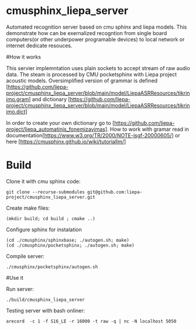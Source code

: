 # cmusphinx_liepa_server
Automated recognition server based on cmu sphinx and liepa models. This demonstrate how can be exernalized recogntion from single board computers(or other underpower programable devices) to local network or internet dedicate resouces.

#How it works

This servier implemntation uses plain sockets to accept stream of raw audio data. The steam is processed by CMU pocketsphinx with Liepa project acoustic models. Oversimplified version of grammar is defined [https://github.com/liepa-project/cmusphinx_liepa_server/blob/main/model/LiepaASRResources/tikrinimo.gram] and dictionary [https://github.com/liepa-project/cmusphinx_liepa_server/blob/main/model/LiepaASRResources/tikrinimo.dict]

In order to create your own dictionary go to [https://github.com/liepa-project/liepa_automatinis_fonemizavimas]. How to work with gramar read in documentation[https://www.w3.org/TR/2000/NOTE-jsgf-20000605/] or here [https://cmusphinx.github.io/wiki/tutoriallm/]

# Build

Clone it with cmu sphinx code:
```
git clone --recurse-submodules git@github.com:liepa-project/cmusphinx_liepa_server.git
```

Create make files:
```
(mkdir build; cd build ; cmake ..)
```

Configure sphinx for instalation
```
(cd ./cmusphinx/sphinxbase; ./autogen.sh; make)
(cd ./cmusphinx/pocketsphinx; ./autogen.sh; make)

```


Compile server:
```
./cmusphinx/pocketsphinx/autogen.sh
```

#Use it


Run server:
```
./build/cmusphinx_liepa_server
```

Testing server with bash onliner:
```
arecord  -c 1 -f S16_LE -r 16000 -t raw -q | nc -N localhost 5050
```


